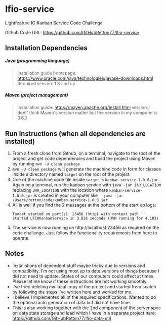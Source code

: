 # lfio-service
Lightfeature IO Kanban Service Code Challenge

Github Code URL: https://github.com/GitHubRetton77/lfio-service

## Installation Dependencies

##### Java (programming language)

> Installation guide homepage: https://www.oracle.com/java/technologies/javase-downloads.html  
> Required version: 1.8 and up

##### Maven (project management)

> Installation guide: https://maven.apache.org/install.html 
> version: I dont' think Maven's version matter but the version in my computer is 3.6.3

## Run Instructions (when all dependencies are installed)
1. From a fresh clone from Github, on a terminal, navigate to the root of the project and get code dependencies and build the project using Maven by running  `mvn -U clean package`
2. `mvn -U clean package` will generate the machine code in form for classes inside a directory named `target` on the root of the project
3. One of the machine code file inside `target` is `kanban-service-1.0.0.jar`. Again on a terminal, run the kanban service with `java -jar JAR_LOCATION` replacing `JAR_LOCATION` with the location where `kanban-service-1.0.0.jar` is created in your computer like ` 
java -jar /Users/retton/code/kanban-service-1.0.0.jar`
4. All is well if you find the 2 messages at the bottom of the start up logs:
    ```text
    Tomcat started on port(s): 23456 (http) with context path ''
    Started LFIOKanbanService in 3.826 seconds (JVM running for 4.183)
    ```
5. The service is now running on http://localhost:23456 as required on the code challenge. Just follow the functionality requirements from here to operate.



## Notes
- Installations of dependent stuff maybe tricky due to versions and compatibility. I'm not using most up to date versions of things because I did not need to update. States of our computers could affect at times. Please let me know if these instructions are not working smoothly.
- I've tried deleting my local copy of the project and started from scatch by following the steps I've written here and worked for me.
- I believe I implemented all of the required specifications. Wanted to do the optional auto generation of data but did not have time.
- This is also working together with the 2nd component of the server spec on data state storage and load which I have in a separate project here: https://github.com/GitHubRetton77/lfio-data-util


